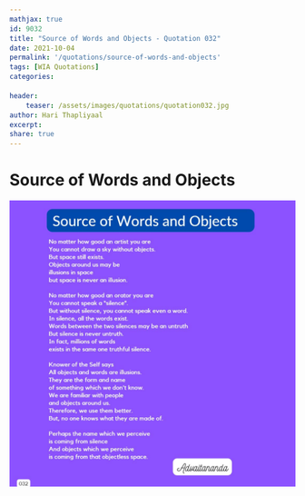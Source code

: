 ```yaml
---
mathjax: true
id: 9032
title: "Source of Words and Objects - Quotation 032"
date: 2021-10-04
permalink: '/quotations/source-of-words-and-objects'
tags: [WIA Quotations] 
categories: 

header:
    teaser: /assets/images/quotations/quotation032.jpg
author: Hari Thapliyaal 
excerpt:
share: true 
---
```


# Source of Words and Objects

![Source of Words and Objects](/assets/images/quotations/quotation032.jpg)

